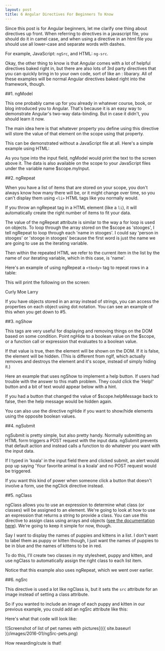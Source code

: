 ```yaml
---
layout: post
title: 6 Angular Directives For Beginners To Know
---
```



Since this post is for Angular beginners, let me clarify one thing about directives up front. When referring to directives in a javascript file, you should do it in camel case, and when using a directive in an html file you should use all lower-case and separate words with dashes.

For example, JavaScript: `ngSrc`, and HTML: `ng-src`.

Okay, the other thing to know is that Angular comes with a lot of helpful directives baked right in, but there are also lots of 3rd party directives that you can quickly bring in to your own code, sort of like an : libarary. All of these examples will be normal Angular directives baked right  into the framework, though.

##1. ngModel

This one probably came up for you already in whatever course, book, or blog introduced you to Angular. That's because it is an easy way to demonstrate Angular's two-way data-binding. But in case it didn't, you should learn it now.

The main idea here is that whatever property you define using this directive will store the value of that element on the scope using that property.

This can be demonstrated without a JavaScript file at all. Here's a simple example using HTML:

<script src="https://gist.github.com/GMeyr/a9e50718702549118ad8.js"></script>

As you type into the input field, ngModel would print the text to the screen above it. The data is also available on the scope to your JavaScript files under the variable name $scope.myInput.

##2. ngRepeat

When you have a list of items that are stored on your scope,  you don't always know how many there will be, or it might change over time, so you can't display them using `<li>` HTML tags like you normally would. 

If you throw an ngRepeat tag in a HTML element (like a `li`), it will automatically create the right number of items to fit your data.

The value of the ngRepeat attribute is similar to the way a for loop is used on objects. To loop through the array stored on the $scope as 'stooges', I tell ngRepeat to loop through each 'name in stooges'. I could say 'person in stooges' or 'stooge in stooges' because the first word is just the name we are going to use as the iterating variable.

Then within the repeated HTML we refer to the current item in the list by the name of our iterating variable, which in this case, is 'name'.

Here's an example of using ngRepeat a `<tbody>` tag to repeat rows in a table:

<script src="https://gist.github.com/GMeyr/33765a6687a77d3937a2.js"></script>

<script src="https://gist.github.com/GMeyr/9f69a6ae7739f98a656c.js"></script>

This will print the following on the screen:

Curly
Moe
Larry

If you have objects stored in an array instead of strings, you can access the properties on each object using dot notation. You can see an example of this when you get down to #5.


##3. ngShow

This tags are very useful for displaying and removing things on the DOM based on some condition. Point ngHide to a boolean value on the $scope, or a function call or expression that evaluates to a boolean value.

If that value is true, then the element will be shown on the DOM. If it is false, the element will be hidden. (This is different from ngIf, which actually removes and destroys the element and it's scope, instead of simply hiding it.)

Here an example that uses ngShow to implement a help button. If users had trouble with the answer to this math problem. They could click the 'Help!' button and a bit of text would appear below with a hint.

<script src="https://gist.github.com/GMeyr/a54d4b38be4fcf218d1c.js"></script>

<script src="https://gist.github.com/GMeyr/324c55f2e1b7febc80ef.js"></script>

If you had a button that changed the value of $scope.helpMessage back to false, then the help message would be hidden again.

You can also use the directive ngHide if you want to show/hide elements using the opposite boolean values.

##4. ngSubmit

ngSubmit is pretty simple, but also pretty handy. Normally submitting an HTML form triggers a POST request with the input data. ngSubmit prevents that default action and instead calls a function to do whatever you want with the input data.

<script src="https://gist.github.com/GMeyr/c10ded67c1ff0b7d1688.js"></script>

<script src="https://gist.github.com/GMeyr/ddec397969c02c5b8a9c.js"></script>

If I typed in 'koala' in the input field there and clicked submit, an alert would pop up saying 'Your favorite animal is a koala' and no POST request would be triggered.

If you want this kind of power when someone click a button that doesn't involve  a form, use the ngClick directive instead.

##5. ngClass

ngClass allows you to use an expression to determine what class (or classes) will be assigned to an element. We're going to look at how to use an expression that returns a string to provide a class. You can use this directive to assign class using arrays and objects ([see the documentation here](https://docs.angularjs.org/api/ng/directive/ngClass)). We're going to keep it simple for now, though.

Say I want to display the names of puppies and kittens in a list. I don't want to label them as puppy or kitten though, I just want the names of puppies to be in blue and the names of kittens to be in red.

To do this, I'll create two classes in my stylesheet, puppy and kitten, and use ngClass to automatically assign the right class to each list item.

Notice that this example also uses ngRepeat, which we went over earlier.

<script src="https://gist.github.com/GMeyr/19e088d7f4d7c242c570.js"></script>

<script src="https://gist.github.com/GMeyr/fea056da453cda4dd41e.js"></script>

<script src="https://gist.github.com/GMeyr/6d8567e201a843d1548b.js"></script>

##6. ngSrc

This directive is used a lot like ngClass is, but it sets the `src` attribute for an image instead of setting a class attribute.

So if you wanted to include an image of each puppy and kitten in our previous example, you could add an ngSrc attribute like this:

<script src="https://gist.github.com/GMeyr/6a965d73855f6c513bd6.js"></script>

<script src="https://gist.github.com/GMeyr/02ebe082fc7731abdaa1.js"></script>

<script src="https://gist.github.com/GMeyr/19baf9fc3305e48602a4.js"></script>

Here's what that code will look like:

![Screenshot of list of pet names with pictures]({{ site.baseurl }}/images/2016-01/ngSrc-pets.png)

How rewarding/cute is that!



